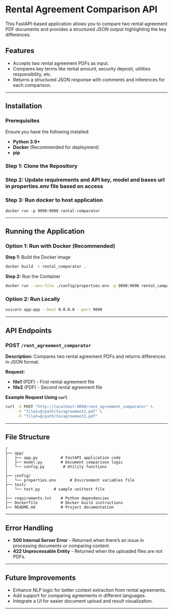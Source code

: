 # Rental Agreement Comparison API

This FastAPI-based application allows you to compare two rental agreement PDF documents and provides a structured JSON output highlighting the key differences.

## Features
- Accepts two rental agreement PDFs as input.
- Compares key terms like rental amount, security deposit, utilities responsibility, etc.
- Returns a structured JSON response with comments and inferences for each comparison.

---

## Installation

### Prerequisites
Ensure you have the following installed:
- **Python 3.9+**
- **Docker** (Recommended for deployment)
- **pip**

### Step 1: Clone the Repository
### Step 2: Update requirements and API key, model and bases url in properties.env file based on access
### Step 3: Run docker to host application
```
docker run -p 9090:9090 rental-comparator 
```

---

## Running the Application

### Option 1: Run with Docker (Recommended)

**Step 1:** Build the Docker image
```bash
docker build -t rental_comparator .
```

**Step 2:** Run the Container
```bash
docker run --env-file ./config/properties.env -p 9090:9090 rental_comparator
```

### Option 2: Run Locally
```bash
uvicorn app:app --host 0.0.0.0 --port 9090
```

---

## API Endpoints

### **POST** `/rent_agreement_comparator`
**Description:** Compares two rental agreement PDFs and returns differences in JSON format.

**Request:**
- **file1** (PDF) - First rental agreement file
- **file2** (PDF) - Second rental agreement file

**Example Request Using `curl`**
```bash
curl -X POST "http://localhost:9090/rent_agreement_comparator" \
     -F "file1=@/path/to/agreement1.pdf" \
     -F "file2=@/path/to/agreement2.pdf"
```


---

## File Structure
```
/
├── app/
│   ├── app.py          # FastAPI application code
│   ├── model.py        # Document comparison logic
│   └── config.py        # Utility functions
│
├── config/
│   └── properties.env      # Environment variables file
├── test/
│   └── test.py      # sample unittest file
│
├── requirements.txt    # Python dependencies
├── Dockerfile          # Docker build instructions
├── README.md           # Project documentation
```

---

## Error Handling
- **500 Internal Server Error** - Returned when there’s an issue in processing documents or comparing content.
- **422 Unprocessable Entity** - Returned when the uploaded files are not PDFs.

---

## Future Improvements
- Enhance NLP logic for better context extraction from rental agreements.
- Add support for comparing agreements in different languages.
- Integrate a UI for easier document upload and result visualization.

---


